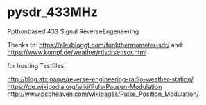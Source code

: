 # pysdr_433MHz
Ppthonbased 433 Signal ReverseEngeneering

Thanks to: https://alexbloggt.com/funkthermometer-sdr/
and: https://www.kompf.de/weather/rtlsdrsensor.html

for hosting Testfiles.

http://blog.atx.name/reverse-engineering-radio-weather-station/
https://de.wikipedia.org/wiki/Puls-Pausen-Modulation
http://www.pcbheaven.com/wikipages/Pulse_Position_Modulation/
